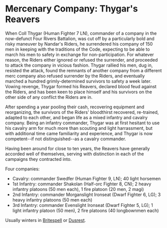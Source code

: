 # Mercenary Company: Thygar's Reavers
When Coll Thygar (Human Fighter 7 LN), commander of a company in the now-defunct Four Rivers Battalion, was cut off by a particularly bold and risky maneuver by Nandar's Riders, he surrendered his company of 150 men in keeping with the traditions of the Code, expecting to be able to march his men to safety in exchange for non-participation. For whatever reason, the Riders either ignored or refused the surrender, and proceeded to attack the company in vicious fashion. Thygar rallied his men, dug in, resisted the attack, found the remnants of another company from a different merc company also refused surrender by the Riders, and eventually marched a hundred grimly-determined survivors to safety a week later. Vowing revenge, Thygar formed his Reavers, declared blood feud against the Riders, and has been keen to place himself and his survivors on the other side of any conflict the Riders are in.

After spending a year pooling their cash, recovering equipment and reorganizing, the survivors of the Riders' bloodthirst recovered, re-trained, adapted to each other, and began life as a mixed infantry and cavalry company. Being an infantry commander, Thygar was at first hesitant to use his cavalry arm for much more than scouting and light harrassment, but with additional time came familiarity and experience, and Thygar is now competent--if not distinguished--as a cavalry commander.
 
Having been around for close to ten years, the Reavers have generally accorded well of themselves, serving with distinction in each of the campaigns they contracted into.

Four companies:
* Cavalry: commander Swedfer (Human Fighter 9, LN); 40 light horsemen
* 1st Infantry: commander Shakolan (Half-orc Fighter 8, CN); 2 heavy infantry platoons (50 men each), 1 fire platoon (20 men, 2 magi)
* 2nd Infantry: commander Morganslight Ironseat (Dwarf Fighter 6, LG); 3 heavy infantry platoons (50 men each)
* 3rd Infantry: commander Evenslight Ironseat (Dwarf Fighter 5, LG); 1 light infantry platoon (50 men), 2 fire platoons (40 longbownmen each)

Usually winters in [Britespell](../../Cities/Britespell.md) or [Dusrest](../../Cities/Dusrest.md).

